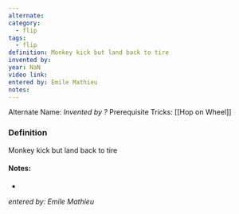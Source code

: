 ```yaml
---
alternate: 
category:
  - flip
tags:
  - flip
definition: Monkey kick but land back to tire
invented by: 
year: NaN
video link: 
entered by: Emile Mathieu
notes: 
---
```

Alternate Name: 
*Invented by ?*
Prerequisite Tricks: [[Hop on Wheel]]

### Definition
Monkey kick but land back to tire


#### Notes:
- 
*entered by: Emile Mathieu*
